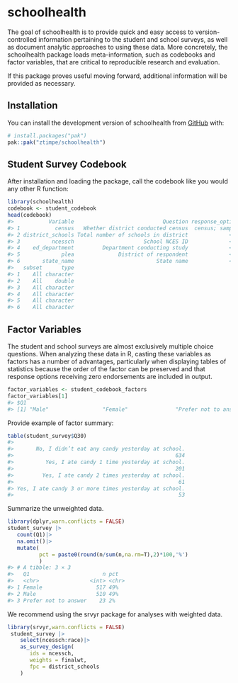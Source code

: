 
<!-- README.md is generated from README.Rmd. Please edit that file -->

# schoolhealth

<!-- badges: start -->
<!-- badges: end -->

The goal of schoolhealth is to provide quick and easy access to
version-controlled information pertaining to the student and school
surveys, as well as document analytic approaches to using these data.
More concretely, the schoolhealth package loads meta-information, such
as codebooks and factor variables, that are critical to reproducible
research and evaluation.

If this package proves useful moving forward, additional information
will be provided as necessary.

## Installation

You can install the development version of schoolhealth from
[GitHub](https://github.com/) with:

``` r
# install.packages("pak")
pak::pak("ztimpe/schoolhealth")
```

## Student Survey Codebook

After installation and loading the package, call the codebook like you
would any other R function:

``` r
library(schoolhealth)
codebook <- student_codebook
head(codebook)
#>           Variable                            Question response_options section
#> 1           census   Whether district conducted census  census; sampled    <NA>
#> 2 district_schools Total number of schools in district             <NA>    <NA>
#> 3          ncessch                      School NCES ID             <NA>    <NA>
#> 4    ed_department         Department conducting study             <NA>    <NA>
#> 5             plea              District of respondent             <NA>    <NA>
#> 6       state_name                          State name             <NA>    <NA>
#>   subset      type
#> 1    All character
#> 2    All    double
#> 3    All character
#> 4    All character
#> 5    All character
#> 6    All character
```

## Factor Variables

The student and school surveys are almost exclusively multiple choice
questions. When analyzing these data in R, casting these variables as
factors has a number of advantages, particularly when displaying tables
of statistics because the order of the factor can be preserved and that
response options receiving zero endorsements are included in output.

``` r
factor_variables <- student_codebook_factors
factor_variables[1]
#> $Q1
#> [1] "Male"                 "Female"               "Prefer not to answer"
```

Provide example of factor summary:

``` r
table(student_survey$Q30)
#> 
#>       No, I didn’t eat any candy yesterday at school. 
#>                                                   634 
#>          Yes, I ate candy 1 time yesterday at school. 
#>                                                   201 
#>         Yes, I ate candy 2 times yesterday at school. 
#>                                                    61 
#> Yes, I ate candy 3 or more times yesterday at school. 
#>                                                    53
```

Summarize the unweighted data.

``` r
library(dplyr,warn.conflicts = FALSE)
student_survey |>
   count(Q1)|>
   na.omit()|>
   mutate(
          pct = paste0(round(n/sum(n,na.rm=T),2)*100,'%')
          )
#> # A tibble: 3 × 3
#>   Q1                       n pct  
#>   <chr>                <int> <chr>
#> 1 Female                 517 49%  
#> 2 Male                   510 49%  
#> 3 Prefer not to answer    23 2%
```

We recommend using the srvyr package for analyses with weighted data.

``` r
library(srvyr,warn.conflicts = FALSE)
 student_survey |>
    select(ncessch:race)|>
    as_survey_design(
       ids = ncessch,
       weights = finalwt,
       fpc = district_schools
    )
```
